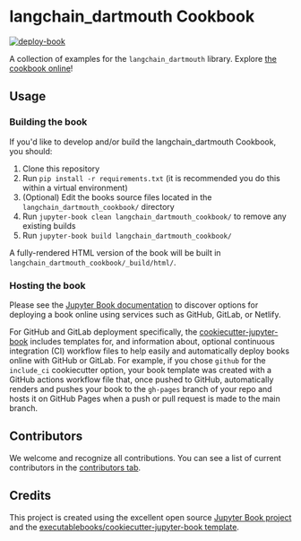 # langchain_dartmouth Cookbook

[![deploy-book](https://github.com/Dartmouth-Libraries/langchain-dartmouth-cookbook/actions/workflows/deploy.yml/badge.svg)](https://github.com/Dartmouth-Libraries/langchain-dartmouth-cookbook/actions/workflows/deploy.yml)

A collection of examples for the `langchain_dartmouth` library. Explore [the cookbook online](https://dartmouth.github.io/langchain-dartmouth-cookbook)!


## Usage

### Building the book

If you'd like to develop and/or build the langchain_dartmouth Cookbook, you should:

1. Clone this repository
2. Run `pip install -r requirements.txt` (it is recommended you do this within a virtual environment)
3. (Optional) Edit the books source files located in the `langchain_dartmouth_cookbook/` directory
4. Run `jupyter-book clean langchain_dartmouth_cookbook/` to remove any existing builds
5. Run `jupyter-book build langchain_dartmouth_cookbook/`

A fully-rendered HTML version of the book will be built in `langchain_dartmouth_cookbook/_build/html/`.

### Hosting the book

Please see the [Jupyter Book documentation](https://jupyterbook.org/publish/web.html) to discover options for deploying a book online using services such as GitHub, GitLab, or Netlify.

For GitHub and GitLab deployment specifically, the [cookiecutter-jupyter-book](https://github.com/executablebooks/cookiecutter-jupyter-book) includes templates for, and information about, optional continuous integration (CI) workflow files to help easily and automatically deploy books online with GitHub or GitLab. For example, if you chose `github` for the `include_ci` cookiecutter option, your book template was created with a GitHub actions workflow file that, once pushed to GitHub, automatically renders and pushes your book to the `gh-pages` branch of your repo and hosts it on GitHub Pages when a push or pull request is made to the main branch.

## Contributors

We welcome and recognize all contributions. You can see a list of current contributors in the [contributors tab](https://github.com/simon-stone/langchain_dartmouth_cookbook/graphs/contributors).

## Credits

This project is created using the excellent open source [Jupyter Book project](https://jupyterbook.org/) and the [executablebooks/cookiecutter-jupyter-book template](https://github.com/executablebooks/cookiecutter-jupyter-book).

